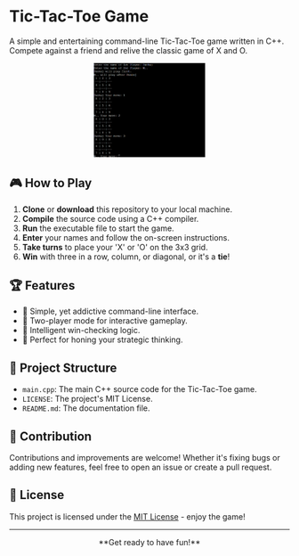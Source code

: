 

# Tic-Tac-Toe Game

A simple and entertaining command-line Tic-Tac-Toe game written in C++. Compete against a friend and relive the classic game of X and O.

<div align="center">
  <img src="sample.png" alt="Tic-Tac-Toe Game" width="200">
</div>

## :video_game: How to Play

1. **Clone** or **download** this repository to your local machine.
2. **Compile** the source code using a C++ compiler.
3. **Run** the executable file to start the game.
4. **Enter** your names and follow the on-screen instructions.
5. **Take turns** to place your 'X' or 'O' on the 3x3 grid.
6. **Win** with three in a row, column, or diagonal, or it's a **tie**!

## :trophy: Features

- :game_die: Simple, yet addictive command-line interface.
- :couple: Two-player mode for interactive gameplay.
- :star2: Intelligent win-checking logic.
- :brain: Perfect for honing your strategic thinking.

## :open_file_folder: Project Structure

- `main.cpp`: The main C++ source code for the Tic-Tac-Toe game.
- `LICENSE`: The project's MIT License.
- `README.md`: The documentation file.

## :raised_hands: Contribution

Contributions and improvements are welcome! Whether it's fixing bugs or adding new features, feel free to open an issue or create a pull request.

## :scroll: License

This project is licensed under the [MIT License](LICENSE) - enjoy the game!

---

<div align="center">
  <p>**Get ready to have fun!**</p>
</div>
